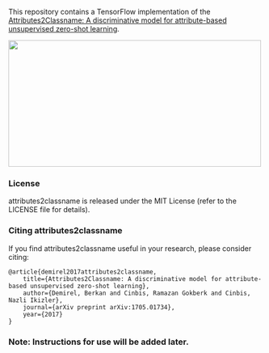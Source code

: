 
This repository contains a TensorFlow implementation of the [Attributes2Classname: A discriminative model for attribute-based unsupervised zero-shot learning](https://arxiv.org/pdf/1705.01734.pdf).

<img src="images/attributes2classname.png" align="middle" width="500px" height="250px"/>

### License

attributes2classname is released under the MIT License (refer to the LICENSE file for details).

### Citing attributes2classname

If you find attributes2classname useful in your research, please consider citing:

    @article{demirel2017attributes2classname,
        title={Attributes2Classname: A discriminative model for attribute-based unsupervised zero-shot learning},
        author={Demirel, Berkan and Cinbis, Ramazan Gokberk and Cinbis, Nazli Ikizler},
        journal={arXiv preprint arXiv:1705.01734},
        year={2017}
    }
  
  ### Note: Instructions for use will be added later.
